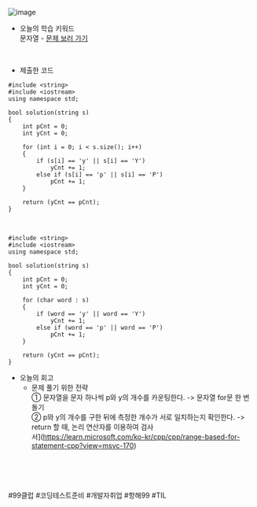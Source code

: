 ![image](https://github.com/user-attachments/assets/ce422c08-4ae2-4700-a1ad-6fe1faf55ac7)

* 오늘의 학습 키워드 <br>
  문자열 - [문제 보러 가기](https://school.programmers.co.kr/learn/courses/30/lessons/12916?language=cpp)
  
<br>

* 제출한 코드 <br>

```
#include <string>
#include <iostream>
using namespace std;

bool solution(string s)
{
    int pCnt = 0;
    int yCnt = 0;

    for (int i = 0; i < s.size(); i++)
    {
        if (s[i] == 'y' || s[i] == 'Y')
            yCnt += 1;
        else if (s[i] == 'p' || s[i] == 'P')
            pCnt += 1;
    }

    return (yCnt == pCnt);
}
```

<br>

```
#include <string>
#include <iostream>
using namespace std;

bool solution(string s)
{
    int pCnt = 0;
    int yCnt = 0;

    for (char word : s)
    {
        if (word == 'y' || word == 'Y')
            yCnt += 1;
        else if (word == 'p' || word == 'P')
            pCnt += 1;
    }

    return (yCnt == pCnt);
}
```

* 오늘의 회고
  - 문제 풀기 위한 전략 <br>
    ① 문자열을 문자 하나씩 p와 y의 개수를 카운팅한다. -> 문자열 for문 한 번 돌기 <br>
    ② p와 y의 개수를 구한 뒤에 측정한 개수가 서로 일치하는지 확인한다. -> return 할 때, 논리 연산자를 이용하여 검사 <br>서](https://learn.microsoft.com/ko-kr/cpp/cpp/range-based-for-statement-cpp?view=msvc-170)
<br>    
<br>
<br>
<br>
#99클럽 #코딩테스트준비 #개발자취업 #항해99 #TIL

